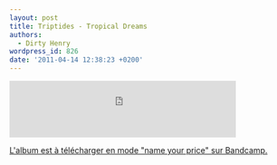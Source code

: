```yaml
---
layout: post
title: Triptides - Tropical Dreams
authors:
  - Dirty Henry
wordpress_id: 826
date: '2011-04-14 12:38:23 +0200'
---
```

<iframe style="position: relative; display: block; width: 400px; height: 100px" src="http://bandcamp.com/EmbeddedPlayer/v=2/track=2944244473/size=venti/bgcol=FFFFFF/linkcol=4285BB/" allowtransparency="true" frameborder="0"><a href="http://triptides.bandcamp.com/track/tropical-dreams-2">Tropical Dreams by Triptides</a></iframe>

[L'album est à télécharger en mode "name your price" sur Bandcamp.](http://triptides.bandcamp.com/album/tropical-dreams)
